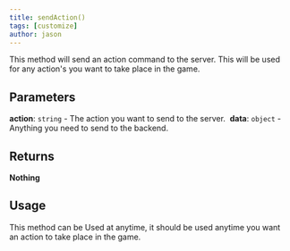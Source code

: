```yaml
---
title: sendAction()
tags: [customize]
author: jason
---
```

This method will send an action command to the server. This will be used for any action's you want to take place in the game.
​
## Parameters
**action**: `string` - The action you want to send to the server.
​
**data**: `object` - Anything you need to send to the backend.
​
## Returns
**Nothing**
​
## Usage
This method can be Used at anytime, it should be used anytime you want an action to take place in the game.
